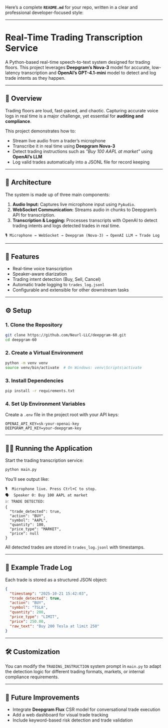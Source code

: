 Here’s a complete **`README.md`** for your repo, written in a clear and professional developer-focused style:

---

# Real-Time Trading Transcription Service

A Python-based real-time speech-to-text system designed for trading floors.
This project leverages **Deepgram’s Nova-3** model for accurate, low-latency transcription and **OpenAI’s GPT-4.1-mini** model to detect and log trade intents as they happen.

---

## 🚀 Overview

Trading floors are loud, fast-paced, and chaotic. Capturing accurate voice logs in real time is a major challenge, yet essential for **auditing and compliance**.

This project demonstrates how to:

* Stream live audio from a trader’s microphone
* Transcribe it in real time using **Deepgram Nova-3**
* Detect trading instructions such as *"Buy 100 AAPL at market"* using **OpenAI’s LLM**
* Log valid trades automatically into a JSONL file for record keeping

---

## 🧠 Architecture

The system is made up of three main components:

1. **Audio Input:** Captures live microphone input using `PyAudio`.
2. **WebSocket Communication:** Streams audio in chunks to Deepgram’s API for transcription.
3. **Transcription & Logging:** Processes transcripts with OpenAI to detect trading intents and logs detected trades in real time.

```
🎙️ Microphone → WebSocket → Deepgram (Nova-3) → OpenAI LLM → Trade Log
```

---

## 🧩 Features

* Real-time voice transcription
* Speaker-aware diarization
* Trading intent detection (Buy, Sell, Cancel)
* Automatic trade logging to `trades_log.jsonl`
* Configurable and extensible for other downstream tasks

---

## ⚙️ Setup

### 1. Clone the Repository

```bash
git clone https://github.com/Neurl-LLC/deepgram-60.git
cd deepgram-60
```

### 2. Create a Virtual Environment

```bash
python -m venv venv
source venv/bin/activate  # On Windows: venv\Scripts\activate
```

### 3. Install Dependencies

```bash
pip install -r requirements.txt
```

### 4. Set Up Environment Variables

Create a `.env` file in the project root with your API keys:

```
OPENAI_API_KEY=sk-your-openai-key
DEEPGRAM_API_KEY=your-deepgram-key
```

---

## 🧑‍💻 Running the Application

Start the trading transcription service:

```bash
python main.py
```

You’ll see output like:

```
🎙️  Microphone live. Press Ctrl+C to stop.
🗣️  Speaker 0: Buy 100 AAPL at market
💹 TRADE DETECTED:
{
  "trade_detected": true,
  "action": "BUY",
  "symbol": "AAPL",
  "quantity": 100,
  "price_type": "MARKET",
  "price": null
}
```

All detected trades are stored in `trades_log.jsonl` with timestamps.

---

## 🧾 Example Trade Log

Each trade is stored as a structured JSON object:

```json
{
  "timestamp": "2025-10-21 15:42:03",
  "trade_detected": true,
  "action": "BUY",
  "symbol": "TSLA",
  "quantity": 200,
  "price_type": "LIMIT",
  "price": 250.00,
  "raw_text": "Buy 200 Tesla at limit 250"
}
```

---

## 🛠️ Customization

You can modify the `TRADING_INSTRUCTION` system prompt in `main.py` to adapt the detection logic for different trading formats, markets, or internal compliance requirements.

---

## 🧩 Future Improvements

* Integrate **Deepgram Flux** CSR model for conversational trade execution
* Add a web dashboard for visual trade tracking
* Include keyword-based risk detection and trade validation


